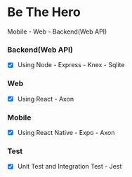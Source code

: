 # Be The Hero
Mobile - Web - Backend(Web API)

### Backend(Web API) 
- [x] Using Node - Express - Knex - Sqlite

### Web 
- [x] Using React - Axon

### Mobile 
- [X] Using React Native - Expo - Axon

### Test
- [X] Unit Test and Integration Test - Jest
